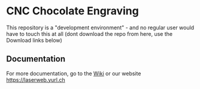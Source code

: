 # CNC Chocolate Engraving

This repository is a "development environment" - and no regular user would have to touch this at all (dont download the repo from here, use the Download links below)



## Documentation
For more documentation, go to the [Wiki](https://github.com/LaserWeb/LaserWeb4/wiki) or our website https://laserweb.yurl.ch
